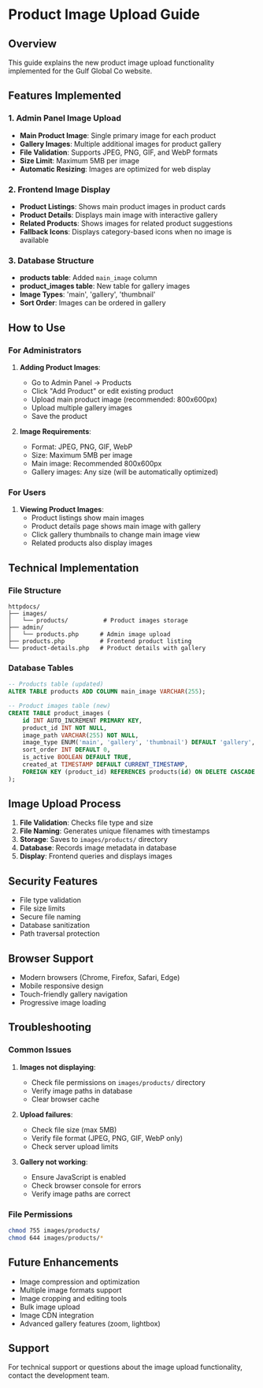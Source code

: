 # Product Image Upload Guide

## Overview
This guide explains the new product image upload functionality implemented for the Gulf Global Co website.

## Features Implemented

### 1. Admin Panel Image Upload
- **Main Product Image**: Single primary image for each product
- **Gallery Images**: Multiple additional images for product gallery
- **File Validation**: Supports JPEG, PNG, GIF, and WebP formats
- **Size Limit**: Maximum 5MB per image
- **Automatic Resizing**: Images are optimized for web display

### 2. Frontend Image Display
- **Product Listings**: Shows main product images in product cards
- **Product Details**: Displays main image with interactive gallery
- **Related Products**: Shows images for related product suggestions
- **Fallback Icons**: Displays category-based icons when no image is available

### 3. Database Structure
- **products table**: Added `main_image` column
- **product_images table**: New table for gallery images
- **Image Types**: 'main', 'gallery', 'thumbnail'
- **Sort Order**: Images can be ordered in gallery

## How to Use

### For Administrators

1. **Adding Product Images**:
   - Go to Admin Panel → Products
   - Click "Add Product" or edit existing product
   - Upload main product image (recommended: 800x600px)
   - Upload multiple gallery images
   - Save the product

2. **Image Requirements**:
   - Format: JPEG, PNG, GIF, WebP
   - Size: Maximum 5MB per image
   - Main image: Recommended 800x600px
   - Gallery images: Any size (will be automatically optimized)

### For Users

1. **Viewing Product Images**:
   - Product listings show main images
   - Product details page shows main image with gallery
   - Click gallery thumbnails to change main image view
   - Related products also display images

## Technical Implementation

### File Structure
```
httpdocs/
├── images/
│   └── products/          # Product images storage
├── admin/
│   └── products.php      # Admin image upload
├── products.php          # Frontend product listing
└── product-details.php   # Product details with gallery
```

### Database Tables
```sql
-- Products table (updated)
ALTER TABLE products ADD COLUMN main_image VARCHAR(255);

-- Product images table (new)
CREATE TABLE product_images (
    id INT AUTO_INCREMENT PRIMARY KEY,
    product_id INT NOT NULL,
    image_path VARCHAR(255) NOT NULL,
    image_type ENUM('main', 'gallery', 'thumbnail') DEFAULT 'gallery',
    sort_order INT DEFAULT 0,
    is_active BOOLEAN DEFAULT TRUE,
    created_at TIMESTAMP DEFAULT CURRENT_TIMESTAMP,
    FOREIGN KEY (product_id) REFERENCES products(id) ON DELETE CASCADE
);
```

## Image Upload Process

1. **File Validation**: Checks file type and size
2. **File Naming**: Generates unique filenames with timestamps
3. **Storage**: Saves to `images/products/` directory
4. **Database**: Records image metadata in database
5. **Display**: Frontend queries and displays images

## Security Features

- File type validation
- File size limits
- Secure file naming
- Database sanitization
- Path traversal protection

## Browser Support

- Modern browsers (Chrome, Firefox, Safari, Edge)
- Mobile responsive design
- Touch-friendly gallery navigation
- Progressive image loading

## Troubleshooting

### Common Issues

1. **Images not displaying**:
   - Check file permissions on `images/products/` directory
   - Verify image paths in database
   - Clear browser cache

2. **Upload failures**:
   - Check file size (max 5MB)
   - Verify file format (JPEG, PNG, GIF, WebP only)
   - Check server upload limits

3. **Gallery not working**:
   - Ensure JavaScript is enabled
   - Check browser console for errors
   - Verify image paths are correct

### File Permissions
```bash
chmod 755 images/products/
chmod 644 images/products/*
```

## Future Enhancements

- Image compression and optimization
- Multiple image formats support
- Image cropping and editing tools
- Bulk image upload
- Image CDN integration
- Advanced gallery features (zoom, lightbox)

## Support

For technical support or questions about the image upload functionality, contact the development team.

